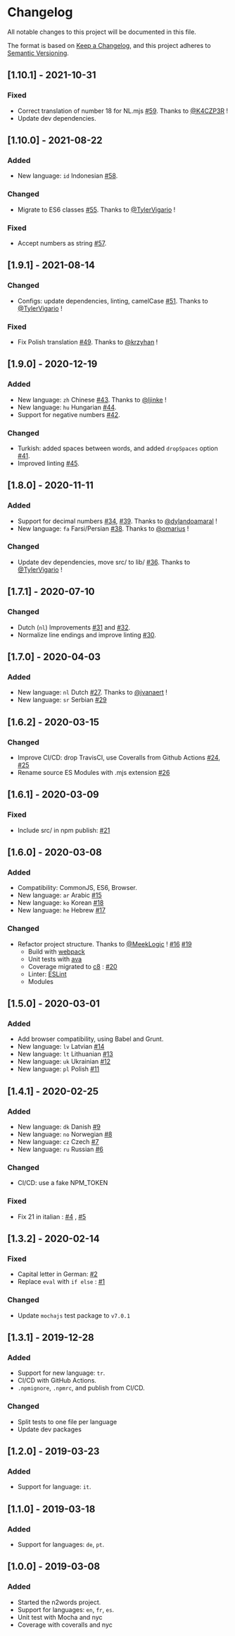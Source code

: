 # Changelog
All notable changes to this project will be documented in this file.

The format is based on [Keep a Changelog](https://keepachangelog.com/en/1.0.0/),
and this project adheres to [Semantic Versioning](https://semver.org/spec/v2.0.0.html).


## [1.10.1] - 2021-10-31

### Fixed
- Correct translation of number 18 for NL.mjs [#59](https://github.com/forzagreen/n2words/pull/59). Thanks to [@K4CZP3R](https://github.com/K4CZP3R) !
- Update dev dependencies.


## [1.10.0] - 2021-08-22
### Added
- New language: `id` Indonesian [#58](https://github.com/forzagreen/n2words/pull/58).

### Changed
- Migrate to ES6 classes [#55](https://github.com/forzagreen/n2words/pull/55). Thanks to [@TylerVigario](https://github.com/TylerVigario) !

### Fixed
- Accept numbers as string [#57](https://github.com/forzagreen/n2words/pull/57).


## [1.9.1] - 2021-08-14
### Changed
- Configs: update dependencies, linting, camelCase [#51](https://github.com/forzagreen/n2words/pull/51). Thanks to [@TylerVigario](https://github.com/TylerVigario) !

### Fixed
- Fix Polish translation [#49](https://github.com/forzagreen/n2words/pull/49). Thanks to [@krzyhan](https://github.com/krzyhan) !

## [1.9.0] - 2020-12-19
### Added
- New language: `zh` Chinese [#43](https://github.com/forzagreen/n2words/pull/43). Thanks to [@ljinke](https://github.com/ljinke) !
- New language: `hu` Hungarian [#44](https://github.com/forzagreen/n2words/pull/44).
- Support for negative numbers [#42](https://github.com/forzagreen/n2words/pull/42).

### Changed
- Turkish: added spaces between words, and added `dropSpaces` option [#41](https://github.com/forzagreen/n2words/pull/41).
- Improved linting [#45](https://github.com/forzagreen/n2words/pull/45).


## [1.8.0] - 2020-11-11
### Added
- Support for decimal numbers [#34](https://github.com/forzagreen/n2words/pull/34), [#39](https://github.com/forzagreen/n2words/pull/39). Thanks to [@dylandoamaral](https://github.com/dylandoamaral) !
- New language: `fa` Farsi/Persian [#38](https://github.com/forzagreen/n2words/pull/38). Thanks to [@omarius](https://github.com/omarius) !

### Changed
- Update dev dependencies, move src/ to lib/ [#36](https://github.com/forzagreen/n2words/pull/36). Thanks to [@TylerVigario](https://github.com/TylerVigario) !


## [1.7.1] - 2020-07-10
### Changed
- Dutch (`nl`) Improvements [#31](https://github.com/forzagreen/n2words/issues/31) and [#32](https://github.com/forzagreen/n2words/pull/32).
- Normalize line endings and improve linting [#30](https://github.com/forzagreen/n2words/pull/30).

## [1.7.0] - 2020-04-03
### Added
- New language: `nl` Dutch [#27](https://github.com/forzagreen/n2words/pull/27). Thanks to [@jvanaert](https://github.com/jvanaert) !
- New language: `sr` Serbian [#29](https://github.com/forzagreen/n2words/pull/29)


## [1.6.2] - 2020-03-15

### Changed
- Improve CI/CD: drop TravisCI, use Coveralls from Github Actions [#24](https://github.com/forzagreen/n2words/issues/24), [#25](https://github.com/forzagreen/n2words/issues/25)
- Rename source ES Modules with .mjs extension [#26](https://github.com/forzagreen/n2words/issues/26)


## [1.6.1] - 2020-03-09

### Fixed
- Include src/ in npm publish: [#21](https://github.com/forzagreen/n2words/issues/21)


## [1.6.0] - 2020-03-08
### Added
- Compatibility: CommonJS, ES6, Browser.
- New language: `ar` Arabic [#15](https://github.com/forzagreen/n2words/pull/15)
- New language: `ko` Korean [#18](https://github.com/forzagreen/n2words/pull/18)
- New language: `he` Hebrew [#17](https://github.com/forzagreen/n2words/pull/17)

### Changed
- Refactor project structure. Thanks to [@MeekLogic](https://github.com/MeekLogic) ! [#16](https://github.com/forzagreen/n2words/pull/16) [#19](https://github.com/forzagreen/n2words/pull/19)
  - Build with [webpack](https://webpack.js.org)
  - Unit tests with [ava](https://github.com/avajs/ava)
  - Coverage migrated to [c8](https://github.com/bcoe/c8) : [#20](https://github.com/forzagreen/n2words/pull/20)
  - Linter: [ESLint](https://eslint.org)
  - Modules



## [1.5.0] - 2020-03-01
### Added
- Add browser compatibility, using Babel and Grunt.
- New language: `lv` Latvian [#14](https://github.com/forzagreen/n2words/pull/14)
- New language: `lt` Lithuanian [#13](https://github.com/forzagreen/n2words/pull/13)
- New language: `uk` Ukrainian [#12](https://github.com/forzagreen/n2words/pull/12)
- New language: `pl` Polish [#11](https://github.com/forzagreen/n2words/pull/11)


## [1.4.1] - 2020-02-25
### Added
- New language: `dk` Danish [#9](https://github.com/forzagreen/n2words/pull/9)
- New language: `no` Norwegian [#8](https://github.com/forzagreen/n2words/pull/8)
- New language: `cz` Czech [#7](https://github.com/forzagreen/n2words/pull/7)
- New language: `ru` Russian [#6](https://github.com/forzagreen/n2words/pull/6)

### Changed
- CI/CD: use a fake NPM_TOKEN

### Fixed
- Fix 21 in italian : [#4](https://github.com/forzagreen/n2words/issues/4) , [#5](https://github.com/forzagreen/n2words/pull/5)

## [1.3.2] - 2020-02-14
### Fixed
- Capital letter in German: [#2](https://github.com/forzagreen/n2words/issues/2)
- Replace `eval` with `if else` : [#1](https://github.com/forzagreen/n2words/issues/1)
### Changed
- Update `mochajs` test package to `v7.0.1`

## [1.3.1] - 2019-12-28
### Added
- Support for new language: `tr`.
- CI/CD with GitHub Actions.
- `.npmignore`, `.npmrc`, and publish from CI/CD.
### Changed
- Split tests to one file per language
- Update dev packages

## [1.2.0] - 2019-03-23
### Added
- Support for language: `it`.

## [1.1.0] - 2019-03-18
### Added
- Support for languages: `de`, `pt`.

## [1.0.0] - 2019-03-08
### Added
- Started the n2words project.
- Support for languages: `en`, `fr`, `es`.
- Unit test with Mocha and nyc
- Coverage with coveralls and nyc

